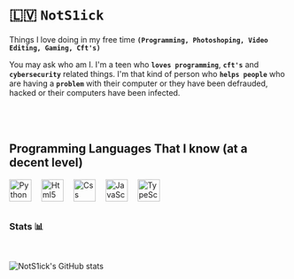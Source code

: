# 🇱🇻 **`NotS1ick`**

Things I love doing in my free time **`(Programming, Photoshoping, Video Editing, Gaming, Cft's)`**

You may ask who am I. I'm a teen who **`loves programming`**, **`cft's`** and **`cybersecurity`** related things. I'm that kind of person who **`helps
people`** who are having a **`problem`** with their computer or they have been defrauded, hacked or their computers have been infected.<br>
<br>
<br>
<br>
## **Programming Languages That I know (at a decent level)**
<img align="left" width="40px" style="padding-right: 15px" alt="Python" src="https://cdn.jsdelivr.net/gh/devicons/devicon@latest/icons/python/python-original.svg" />
<img align="left" width="40px" style="padding-right: 15px" alt="Html5" src="https://cdn.jsdelivr.net/gh/devicons/devicon@latest/icons/html5/html5-original.svg" />
<img align="left" width="40px" style="padding-right: 15px" alt="Css" src="https://cdn.jsdelivr.net/gh/devicons/devicon@latest/icons/css3/css3-original.svg" />
<img align="left" width="40px" style="padding-right: 15px" alt="JavaScript" src="https://cdn.jsdelivr.net/gh/devicons/devicon@latest/icons/javascript/javascript-original.svg" />
<img align="left" width="40px" style="padding-right: 15px" alt="TypeScript" src="https://cdn.jsdelivr.net/gh/devicons/devicon@latest/icons/typescript/typescript-original.svg" />
<br>
<br>
<br>

### **Stats** 📊

<br>

![NotS1ick's GitHub stats](https://github-readme-stats.vercel.app/api?username=NotS1ick&show_icons=true&theme=tokyonight)
